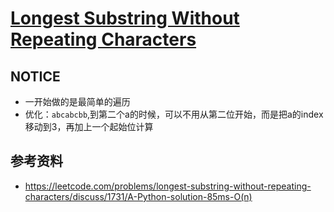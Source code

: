# [Longest Substring Without Repeating Characters](https://leetcode.com/problems/longest-substring-without-repeating-characters/)

## NOTICE
 - 一开始做的是最简单的遍历
 - 优化：`abcabcbb`,到第二个a的时候，可以不用从第二位开始，而是把a的index移动到3，再加上一个起始位计算

## 参考资料
 - https://leetcode.com/problems/longest-substring-without-repeating-characters/discuss/1731/A-Python-solution-85ms-O(n)